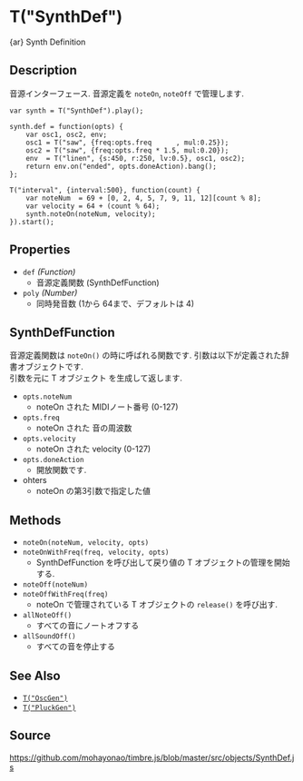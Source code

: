 T("SynthDef")
=============
{ar} Synth Definition

## Description ##
音源インターフェース. 音源定義を `noteOn`, `noteOff` で管理します.

```timbre
var synth = T("SynthDef").play();

synth.def = function(opts) {
    var osc1, osc2, env;
    osc1 = T("saw", {freq:opts.freq      , mul:0.25});
    osc2 = T("saw", {freq:opts.freq * 1.5, mul:0.20});
    env  = T("linen", {s:450, r:250, lv:0.5}, osc1, osc2);
    return env.on("ended", opts.doneAction).bang();
};

T("interval", {interval:500}, function(count) {
    var noteNum  = 69 + [0, 2, 4, 5, 7, 9, 11, 12][count % 8];
    var velocity = 64 + (count % 64);
    synth.noteOn(noteNum, velocity);
}).start();
```

## Properties ##
- `def` _(Function)_
  - 音源定義関数 (SynthDefFunction)
- `poly` _(Number)_
  - 同時発音数 (1から 64まで、デフォルトは 4)
  
## SynthDefFunction ##  
音源定義関数は `noteOn()` の時に呼ばれる関数です. 引数は以下が定義された辞書オブジェクトです.  
引数を元に T オブジェクト を生成して返します.

- `opts.noteNum`
  - noteOn された MIDIノート番号 (0-127)
- `opts.freq`
  - noteOn された 音の周波数
- `opts.velocity`
  - noteOn された velocity (0-127)
- `opts.doneAction`
  - 開放関数です.
- ohters
  - noteOn の第3引数で指定した値

## Methods ##
- `noteOn(noteNum, velocity, opts)`
- `noteOnWithFreq(freq, velocity, opts)`  
  - SynthDefFunction を呼び出して戻り値の T オブジェクトの管理を開始する.
- `noteOff(noteNum)`
- `noteOffWithFreq(freq)`
  - noteOn で管理されている T オブジェクトの `release()` を呼び出す.
- `allNoteOff()`
  - すべての音にノートオフする
- `allSoundOff()`
  - すべての音を停止する

## See Also ##
- [`T("OscGen")`](./OscGen.html)
- [`T("PluckGen")`](./PluckGen.html)

## Source ##
https://github.com/mohayonao/timbre.js/blob/master/src/objects/SynthDef.js
